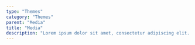 ```yaml
---
type: "Themes"
category: "Themes"
parent: "Media"
title: "Media"
description: "Lorem ipsum dolor sit amet, consectetur adipiscing elit. Nunc tempus laoreet leo sit amet iaculis."
---
```

